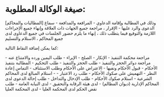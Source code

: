 
# صيغة الوكالة المطلوبة:

[المطالبات والمحاكم] وذلك في المطالبة وإقامة الدعاوي - المرافعة والمدافعة - سماع الدعوى والرد عليها - الإقرار ، مراجعة جميع الجهات ذات العلاقة وإنهاء جميع الإجراءات اللازمة والتوقيع فيما يتطلب ذلك ، إنهاء ما يلزم حضور الجلسات في جميع الدعاوى لدى جميع المحاكم ، الاستلام والتسليم 

كما يمكن إضافة النقاط التالية:

مراجعة محكمة التنفيذ - الإنكار - الصلح - الإبراء - طلب اليمين ورده والامتناع عنه - مراجعة دوائر الحجز والتنفيذ - طلب الحجز والتنفيذ - طلب التحكيم - المطالبة بتنفيذ الأحكام - قبول الأحكام ونفيها - الاعتراض على الأحكام وطلب الاستئناف - التماس إعادة النظر - التهميش على صكوك الأحكام - طلب رد الاعتبار - - استلام المبالغ لدى المحاكم الشرعية - استلام صكوك الأحكام - طلب الإدخال والتداخل - طلب إحالة الدعوى لدى المحاكم الإدارية (ديوان المظالم) - لدى هيئة الرقابة والتحقيق - لدى النيابة العامة - طلب نقض الحكم لدى المحكمة العليا - لدى المحكمة العليا 
